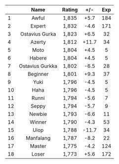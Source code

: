 | |Name|Rating|+/-|Exp|
|-|:--:|:----:|:-:|:-:|
|1|Awful|1,835|+5.7|184|
|2|Expert|1,832|-4.6|171|
|3|Ostavius Gurka|1,823|+6.5|32|
|4|Azerty|1,812|+11.7|34|
|5|Moto|1,804|+4.5|5|
|6|Habere|1,804|+4.5|5|
|7|Ostavius Gurkka|1,802|-6.5|28|
|8|Beginner|1,801|+9.3|37|
|9|Yuki|1,796|-4.5|5|
|10|Haha|1,796|-4.5|5|
|11|Runni|1,794|-5.6|7|
|12|Seppy|1,794|-5.7|9|
|13|Newbie|1,793|-6.6|11|
|14|Winner|1,790|-4.3|53|
|15|Uiop|1,788|-11.7|34|
|16|Manfalang|1,787|-8.2|22|
|17|Master|1,775|-4.2|124|
|18|Loser|1,773|+5.6|172|
